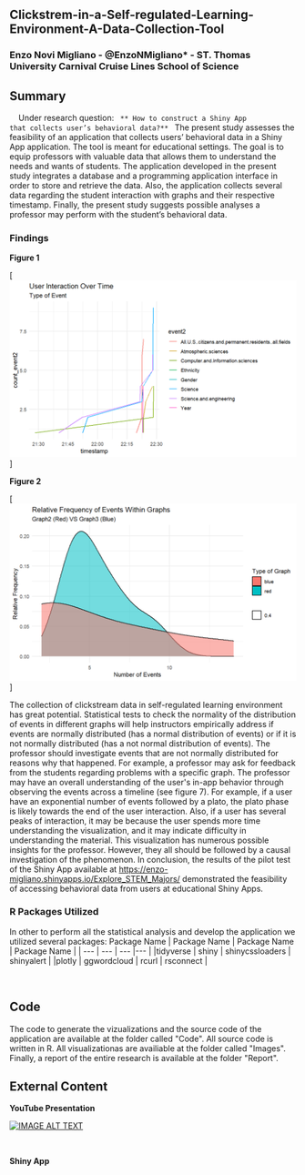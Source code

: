 

<p align="center">
<h2>Clickstrem-in-a-Self-regulated-Learning-Environment-A-Data-Collection-Tool </h2>
<h3> Enzo Novi Migliano - @EnzoNMigliano* - ST. Thomas University Carnival Cruise Lines School of Science </h3>
</p>

## Summary
&nbsp; &nbsp; Under research question: <code> ** How to construct a Shiny App that collects user’s behavioral data?** </code> The present study assesses the feasibility of an application that collects users’ behavioral data in a Shiny App application. The tool is meant for educational settings. The goal is to equip professors with valuable data that allows them to understand the needs and wants of students. The application developed in the present study integrates a database and a programming application interface in order to store and retrieve the data. Also, the application collects several data regarding the student interaction with graphs and their respective timestamp. Finally, the present study suggests possible analyses a professor may perform with the student’s behavioral data. 


### Findings

**Figure 1**

 [![IMAGE ALT TEXT](https://raw.githubusercontent.com/EnzoNMigliano/Clickstrem-in-a-Self-regulated-Learning-Environment-A-Data-Collection-Tool/main/Images/User%20Interaction.png)]
 
**Figure 2**

  [![IMAGE ALT TEXT](https://raw.githubusercontent.com/EnzoNMigliano/Clickstrem-in-a-Self-regulated-Learning-Environment-A-Data-Collection-Tool/main/Images/Distribution.png)]
 
 The collection of clickstream data in self-regulated learning environment has great potential. Statistical tests to check the normality of the distribution of events in different graphs will help instructors empirically address if events are normally distributed (has a normal distribution of events) or if it is not normally distributed (has a not normal distribution of events). The professor should investigate events that are not normally distributed for reasons why that happened. For example, a professor may ask for feedback from the students regarding problems with a specific graph. The professor may have an overall understanding of the user's in-app behavior through observing the events across a timeline (see figure 7). For example, if a user have an exponential number of events followed by a plato, the plato phase is likely towards the end of the user interaction. Also, if a user has several peaks of interaction, it may be because the user spends more time understanding the visualization, and it may indicate difficulty in understanding the material. This visualization has numerous possible insights for the professor. However, they all should be followed by a causal investigation of the phenomenon. In conclusion, the results of the pilot test of the Shiny App available at https://enzo-migliano.shinyapps.io/Explore_STEM_Majors/ demonstrated the feasibility of accessing behavioral data from users at educational Shiny Apps.
 
### R Packages Utilized
 In other to perform all the statistical analysis and develop the application we utilized several packages:
  Package Name | Package Name |  Package Name |  Package Name |
| --- | --- | --- |--- |
 |tidyverse | shiny | shinycssloaders | shinyalert |
 |plotly | ggwordcloud |  rcurl | rsconnect |



 <br/>
 
 ## Code
 The code to generate the vizualizations and the source code of the application are available at the folder called "Code". All source code is written in R. All visualizationas are availiable at the folder called "Images". Finally, a report of the entire research is available at the folder "Report".
 
 
 ## External Content
 
 **YouTube Presentation**
 
 [![IMAGE ALT TEXT](http://img.youtube.com/vi/16zCCgqT0Ls/0.jpg)](http://www.youtube.com/watch?v=16zCCgqT0Ls "Video Title")
 

 
 <br>
 
 **Shiny App**
 
 
 
